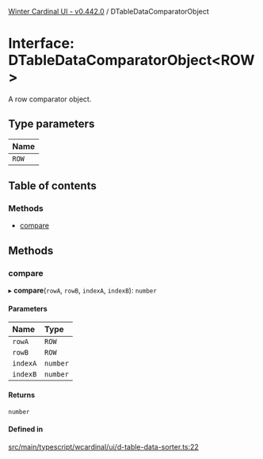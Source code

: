 [Winter Cardinal UI - v0.442.0](../index.md) / DTableDataComparatorObject

# Interface: DTableDataComparatorObject\<ROW\>

A row comparator object.

## Type parameters

| Name |
| :------ |
| `ROW` |

## Table of contents

### Methods

- [compare](DTableDataComparatorObject.md#compare)

## Methods

### compare

▸ **compare**(`rowA`, `rowB`, `indexA`, `indexB`): `number`

#### Parameters

| Name | Type |
| :------ | :------ |
| `rowA` | `ROW` |
| `rowB` | `ROW` |
| `indexA` | `number` |
| `indexB` | `number` |

#### Returns

`number`

#### Defined in

[src/main/typescript/wcardinal/ui/d-table-data-sorter.ts:22](https://github.com/winter-cardinal/winter-cardinal-ui/blob/v0.442.0/src/main/typescript/wcardinal/ui/d-table-data-sorter.ts#L22)
